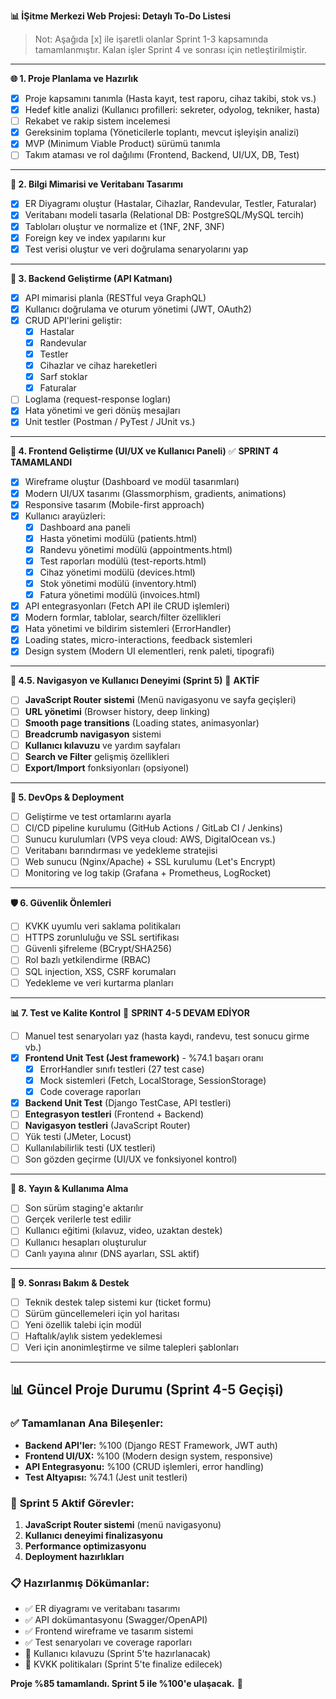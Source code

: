 **📊 İŞitme Merkezi Web Projesi: Detaylı To-Do Listesi**

> Not: Aşağıda [x] ile işaretli olanlar Sprint 1-3 kapsamında tamamlanmıştır. Kalan işler Sprint 4 ve sonrası için netleştirilmiştir.

---

**🌐 1. Proje Planlama ve Hazırlık**
- [x] Proje kapsamını tanımla (Hasta kayıt, test raporu, cihaz takibi, stok vs.)
- [x] Hedef kitle analizi (Kullanıcı profilleri: sekreter, odyolog, tekniker, hasta)
- [ ] Rekabet ve rakip sistem incelemesi
- [x] Gereksinim toplama (Yöneticilerle toplantı, mevcut işleyişin analizi)
- [x] MVP (Minimum Viable Product) sürümü tanımla
- [ ] Takım ataması ve rol dağılımı (Frontend, Backend, UI/UX, DB, Test)

---

**📆 2. Bilgi Mimarisi ve Veritabanı Tasarımı**
- [x] ER Diyagramı oluştur (Hastalar, Cihazlar, Randevular, Testler, Faturalar)
- [x] Veritabanı modeli tasarla (Relational DB: PostgreSQL/MySQL tercih)
- [x] Tabloları oluştur ve normalize et (1NF, 2NF, 3NF)
- [x] Foreign key ve index yapılarını kur
- [x] Test verisi oluştur ve veri doğrulama senaryolarını yap

---

**🔖 3. Backend Geliştirme (API Katmanı)**
- [x] API mimarisi planla (RESTful veya GraphQL)
- [x] Kullanıcı doğrulama ve oturum yönetimi (JWT, OAuth2)
- [x] CRUD API'lerini geliştir:
  - [x] Hastalar
  - [x] Randevular
  - [x] Testler
  - [x] Cihazlar ve cihaz hareketleri
  - [x] Sarf stoklar
  - [x] Faturalar
- [ ] Loglama (request-response logları)
- [x] Hata yönetimi ve geri dönüş mesajları
- [x] Unit testler (Postman / PyTest / JUnit vs.)

---

**📱 4. Frontend Geliştirme (UI/UX ve Kullanıcı Paneli)** ✅ **SPRINT 4 TAMAMLANDI**
- [x] Wireframe oluştur (Dashboard ve modül tasarımları)
- [x] Modern UI/UX tasarımı (Glassmorphism, gradients, animations)
- [x] Responsive tasarım (Mobile-first approach)
- [x] Kullanıcı arayüzleri:
  - [x] Dashboard ana paneli
  - [x] Hasta yönetimi modülü (patients.html)
  - [x] Randevu yönetimi modülü (appointments.html)
  - [x] Test raporları modülü (test-reports.html)
  - [x] Cihaz yönetimi modülü (devices.html)
  - [x] Stok yönetimi modülü (inventory.html)
  - [x] Fatura yönetimi modülü (invoices.html)
- [x] API entegrasyonları (Fetch API ile CRUD işlemleri)
- [x] Modern formlar, tablolar, search/filter özellikleri
- [x] Hata yönetimi ve bildirim sistemleri (ErrorHandler)
- [x] Loading states, micro-interactions, feedback sistemleri
- [x] Design system (Modern UI elementleri, renk paleti, tipografi)

---

**🧭 4.5. Navigasyon ve Kullanıcı Deneyimi (Sprint 5)** 🔄 **AKTİF**
- [ ] **JavaScript Router sistemi** (Menü navigasyonu ve sayfa geçişleri)
- [ ] **URL yönetimi** (Browser history, deep linking)
- [ ] **Smooth page transitions** (Loading states, animasyonlar)
- [ ] **Breadcrumb navigasyon** sistemi
- [ ] **Kullanıcı kılavuzu** ve yardım sayfaları
- [ ] **Search ve Filter** gelişmiş özellikleri
- [ ] **Export/Import** fonksiyonları (opsiyonel)

---

**🚀 5. DevOps & Deployment**
- [ ] Geliştirme ve test ortamlarını ayarla
- [ ] CI/CD pipeline kurulumu (GitHub Actions / GitLab CI / Jenkins)
- [ ] Sunucu kurulumları (VPS veya cloud: AWS, DigitalOcean vs.)
- [ ] Veritabanı barındırması ve yedekleme stratejisi
- [ ] Web sunucu (Nginx/Apache) + SSL kurulumu (Let's Encrypt)
- [ ] Monitoring ve log takip (Grafana + Prometheus, LogRocket)

---

**🛡️ 6. Güvenlik Önlemleri**
- [ ] KVKK uyumlu veri saklama politikaları
- [ ] HTTPS zorunluluğu ve SSL sertifikası
- [ ] Güvenli şifreleme (BCrypt/SHA256)
- [ ] Rol bazlı yetkilendirme (RBAC)
- [ ] SQL injection, XSS, CSRF korumaları
- [ ] Yedekleme ve veri kurtarma planları

---

**📊 7. Test ve Kalite Kontrol** 🔄 **SPRINT 4-5 DEVAM EDİYOR**
- [ ] Manuel test senaryoları yaz (hasta kaydı, randevu, test sonucu girme vb.)
- [x] **Frontend Unit Test (Jest framework)** - %74.1 başarı oranı
  - [x] ErrorHandler sınıfı testleri (27 test case)
  - [x] Mock sistemleri (Fetch, LocalStorage, SessionStorage)
  - [x] Code coverage raporları
- [x] **Backend Unit Test** (Django TestCase, API testleri)
- [ ] **Entegrasyon testleri** (Frontend + Backend)
- [ ] **Navigasyon testleri** (JavaScript Router)
- [ ] Yük testi (JMeter, Locust)
- [ ] Kullanılabilirlik testi (UX testleri)
- [ ] Son gözden geçirme (UI/UX ve fonksiyonel kontrol)

---

**🌟 8. Yayın & Kullanıma Alma**
- [ ] Son sürüm staging'e aktarılır
- [ ] Gerçek verilerle test edilir
- [ ] Kullanıcı eğitimi (kılavuz, video, uzaktan destek)
- [ ] Kullanıcı hesapları oluşturulur
- [ ] Canlı yayına alınır (DNS ayarları, SSL aktif)

---

**📅 9. Sonrası Bakım & Destek**
- [ ] Teknik destek talep sistemi kur (ticket formu)
- [ ] Sürüm güncellemeleri için yol haritası
- [ ] Yeni özellik talebi için modül
- [ ] Haftalık/aylık sistem yedeklemesi
- [ ] Veri için anonimleştirme ve silme talepleri şablonları

---

## 📊 **Güncel Proje Durumu (Sprint 4-5 Geçişi)**

### ✅ **Tamamlanan Ana Bileşenler:**
- **Backend API'ler:** %100 (Django REST Framework, JWT auth)
- **Frontend UI/UX:** %100 (Modern design system, responsive)
- **API Entegrasyonu:** %100 (CRUD işlemleri, error handling)
- **Test Altyapısı:** %74.1 (Jest unit testleri)

### 🔄 **Sprint 5 Aktif Görevler:**
1. **JavaScript Router sistemi** (menü navigasyonu)
2. **Kullanıcı deneyimi finalizasyonu**
3. **Performance optimizasyonu**
4. **Deployment hazırlıkları**

### 📋 **Hazırlanmış Dökümanlar:**
- ✅ ER diyagramı ve veritabanı tasarımı
- ✅ API dokümantasyonu (Swagger/OpenAPI)
- ✅ Frontend wireframe ve tasarım sistemi
- ✅ Test senaryoları ve coverage raporları
- 🔄 Kullanıcı kılavuzu (Sprint 5'te hazırlanacak)
- 🔄 KVKK politikaları (Sprint 5'te finalize edilecek)

**Proje %85 tamamlandı. Sprint 5 ile %100'e ulaşacak.** 🎯


